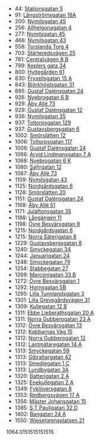 - 44: [Stationsgatan 5](https://www.homeq.se/lagenhet/58838-2rum-ytterby-vastra-gotalands-lan-stationsgatan/?ht_source=individual.58838&ht_container=search_results_list&ht_position=77&)
- 91: [Långströmsgatan 18A](https://www.homeq.se/lagenhet/59114-2rum-goteborg-vastra-gotalands-lan-langstromsgatan/?ht_source=individual.59114&ht_container=search_results_list&ht_position=65&)
- 200: [Nymilsgatan 45](https://www.homeq.se/lagenhet/58821-2rum-goteborg-vastra-gotalands-lan-nymilsgatan/?ht_source=individual.58821&ht_container=search_results_list&ht_position=12&)
- 256: [Allhelgonagatan 4](https://www.homeq.se/lagenhet/59175-3rum-goteborg-vastra-gotalands-lan-allhelgonagatan/?ht_source=individual.59175&ht_container=search_results_list&ht_position=71&)
- 277: [Nymilsgatan 45](https://www.homeq.se/lagenhet/59058-2rum-goteborg-vastra-gotalands-lan-nymilsgatan/?ht_source=individual.59058&ht_container=search_results_list&ht_position=11&)
- 466: [Nymilsgatan 43](https://www.homeq.se/lagenhet/59056-2rum-goteborg-vastra-gotalands-lan-nymilsgatan/?ht_source=individual.59056&ht_container=search_results_list&ht_position=10&)
- 558: [Torslanda Torg 4](https://www.homeq.se/lagenhet/56863-2rum-torslanda-vastra-gotalands-lan-torslanda-torg/?ht_source=individual.56863&ht_container=search_results_list&ht_position=76&)
- 703: [Stärteredsvägen 25](https://www.homeq.se/lagenhet/58970-2rum-goteborg-vastra-gotalands-lan-starteredsvagen/?ht_source=individual.58970&ht_container=search_results_list&ht_position=75&)
- 781: [Centralvägen 8 B](https://www.homeq.se/lagenhet/58982-2rum-goteborg-vastra-gotalands-lan-centralvagen/?ht_source=individual.58982&ht_container=search_results_list&ht_position=36&)
- 799: [Keplers gata 34](https://www.homeq.se/lagenhet/58571-2rum-goteborg-vastra-gotalands-lan-keplers-gata/?ht_source=individual.58571&ht_container=search_results_list&ht_position=72&)
- 800: [Hyltegården 61](https://www.homeq.se/lagenhet/59141-2rum-goteborg-vastra-gotalands-lan-hyltegarden/?ht_source=individual.59141&ht_container=search_results_list&ht_position=4&)
- 830: [Fryxellsgatan 15 A](https://www.homeq.se/lagenhet/57460-2rum-goteborg-vastra-gotalands-lan-fryxellsgatan/?ht_source=individual.57460&ht_container=search_results_list&ht_position=59&)
- 843: [Björkhöjdsgatan 31](https://www.homeq.se/lagenhet/58864-2rum-vastra-frolunda-vastra-gotalands-lan-bjorkhojdsgatan/?ht_source=individual.58864&ht_container=search_results_list&ht_position=21&)
- 885: [Gustaf Dalénsgatan 24](https://www.homeq.se/lagenhet/58874-2rum-goteborg-vastra-gotalands-lan-gustaf-dalensgatan/?ht_source=individual.58874&ht_container=search_results_list&ht_position=58&)
- 926: [Nyebrogatan 6 B](https://www.homeq.se/lagenhet/57057-2rum-alingsas-vastra-gotalands-lan-nyebrogatan/?ht_source=individual.57057&ht_container=search_results_list&ht_position=84&)
- 929: [Åby Allé 73](https://www.homeq.se/lagenhet/58453-2rum-goteborg-vastra-gotalands-lan-aby-alle/?ht_source=individual.58453&ht_container=search_results_list&ht_position=2&)
- 929: [Gustaf Dalénsgatan 12](https://www.homeq.se/lagenhet/58525-2rum-goteborg-vastra-gotalands-lan-gustaf-dalensgatan/?ht_source=individual.58525&ht_container=search_results_list&ht_position=51&)
- 936: [Nymilsgatan 35](https://www.homeq.se/lagenhet/58818-2rum-goteborg-vastra-gotalands-lan-nymilsgatan/?ht_source=individual.58818&ht_container=search_results_list&ht_position=15&)
- 937: [Toltorpsgatan 129](https://www.homeq.se/lagenhet/56343-2rum-molndal-vastra-gotalands-lan-toltorpsgatan/?ht_source=individual.56343&ht_container=search_results_list&ht_position=6&)
- 937: [Gustavsbergsgatan 6](https://www.homeq.se/lagenhet/59112-2rum-molndal-vastra-gotalands-lan-gustavsbergsgatan/?ht_source=individual.59112&ht_container=search_results_list&ht_position=16&)
- 1002: [Smörslätten 12](https://www.homeq.se/lagenhet/58658-3rum-goteborg-vastra-gotalands-lan-smorslatten/?ht_source=individual.58658&ht_container=search_results_list&ht_position=61&)
- 1006: [Toltorpsgatan 117](https://www.homeq.se/lagenhet/56342-2rum-molndal-vastra-gotalands-lan-toltorpsgatan/?ht_source=individual.56342&ht_container=search_results_list&ht_position=7&)
- 1006: [Gustaf Dalénsgatan 24](https://www.homeq.se/lagenhet/58527-2rum-goteborg-vastra-gotalands-lan-gustaf-dalensgatan/?ht_source=individual.58527&ht_container=search_results_list&ht_position=56&)
- 1066: [Arvid Lindmansgatan 7 A](https://www.homeq.se/lagenhet/58193-2rum-goteborg-vastra-gotalands-lan-arvid-lindmansgatan/?ht_source=individual.58193&ht_container=search_results_list&ht_position=66&)
- 1068: [Nyebrogatan 6 K](https://www.homeq.se/lagenhet/57059-2rum-alingsas-vastra-gotalands-lan-nyebrogatan/?ht_source=individual.57059&ht_container=search_results_list&ht_position=83&)
- 1080: [Safirgatan 12](https://www.homeq.se/lagenhet/58518-2rum-vastra-frolunda-vastra-gotalands-lan-safirgatan/?ht_source=individual.58518&ht_container=search_results_list&ht_position=9&)
- 1087: [Åby Allé 73](https://www.homeq.se/lagenhet/58051-2rum-goteborg-vastra-gotalands-lan-aby-alle/?ht_source=individual.58051&ht_container=search_results_list&ht_position=3&)
- 1109: [Nymilsgatan 43](https://www.homeq.se/lagenhet/57719-2rum-goteborg-vastra-gotalands-lan-nymilsgatan/?ht_source=individual.57719&ht_container=search_results_list&ht_position=14&)
- 1125: [Nordgårdsgatan 6](https://www.homeq.se/lagenhet/58893-2rum-goteborg-vastra-gotalands-lan-nordgardsgatan/?ht_source=individual.58893&ht_container=search_results_list&ht_position=27&)
- 1128: [Smörslätten 20](https://www.homeq.se/lagenhet/58654-2rum-goteborg-vastra-gotalands-lan-smorslatten/?ht_source=individual.58654&ht_container=search_results_list&ht_position=60&)
- 1151: [Gustaf Dalénsgatan 24](https://www.homeq.se/lagenhet/57679-2rum-goteborg-vastra-gotalands-lan-gustaf-dalensgatan/?ht_source=individual.57679&ht_container=search_results_list&ht_position=57&)
- 1168: [Åby Allé 51](https://www.homeq.se/lagenhet/58450-2rum-goteborg-vastra-gotalands-lan-aby-alle/?ht_source=individual.58450&ht_container=search_results_list&ht_position=1&)
- 1171: [Julaftonsgatan 35](https://www.homeq.se/lagenhet/59109-2rum-goteborg-vastra-gotalands-lan-julaftonsgatan/?ht_source=individual.59109&ht_container=search_results_list&ht_position=74&)
- 1188: [Långängen 11](https://www.homeq.se/lagenhet/57677-2rum-goteborg-vastra-gotalands-lan-langangen/?ht_source=individual.57677&ht_container=search_results_list&ht_position=50&)
- 1198: [Övre Besvärsgatan 9](https://www.homeq.se/lagenhet/57524-3rum-goteborg-vastra-gotalands-lan-ovre-besvarsgatan/?ht_source=individual.57524&ht_container=search_results_list&ht_position=31&)
- 1215: [Nordgårdsgatan 6](https://www.homeq.se/lagenhet/58523-2rum-goteborg-vastra-gotalands-lan-nordgardsgatan/?ht_source=individual.58523&ht_container=search_results_list&ht_position=28&)
- 1215: [Norra Säterigatan 8](https://www.homeq.se/lagenhet/58683-2rum-goteborg-vastra-gotalands-lan-norra-saterigatan/?ht_source=individual.58683&ht_container=search_results_list&ht_position=44&)
- 1229: [Gustavsbergsgatan 8](https://www.homeq.se/lagenhet/57971-2rum-molndal-vastra-gotalands-lan-gustavsbergsgatan/?ht_source=individual.57971&ht_container=search_results_list&ht_position=17&)
- 1240: [Smyckegatan 34](https://www.homeq.se/lagenhet/58858-3rum-vastra-frolunda-vastra-gotalands-lan-smyckegatan/?ht_source=individual.58858&ht_container=search_results_list&ht_position=23&)
- 1244: [Januarigatan 24](https://www.homeq.se/lagenhet/59111-3rum-goteborg-vastra-gotalands-lan-januarigatan/?ht_source=individual.59111&ht_container=search_results_list&ht_position=73&)
- 1248: [Smyckegatan 79](https://www.homeq.se/lagenhet/58590-3rum-vastra-frolunda-vastra-gotalands-lan-smyckegatan/?ht_source=individual.58590&ht_container=search_results_list&ht_position=25&)
- 1254: [Stabbegatan 27](https://www.homeq.se/lagenhet/54249-2rum-goteborg-vastra-gotalands-lan-stabbegatan/?ht_source=individual.54249&ht_container=search_results_list&ht_position=49&)
- 1269: [Marconigatan 33 B](https://www.homeq.se/lagenhet/57972-2rum-vastra-frolunda-vastra-gotalands-lan-marconigatan/?ht_source=individual.57972&ht_container=search_results_list&ht_position=8&)
- 1272: [Övre Besvärsgatan 1](https://www.homeq.se/lagenhet/57536-2rum-goteborg-vastra-gotalands-lan-ovre-besvarsgatan/?ht_source=individual.57536&ht_container=search_results_list&ht_position=33&)
- 1292: [Hornsgatan 5B](https://www.homeq.se/lagenhet/58842-3rum-goteborg-vastra-gotalands-lan-hornsgatan/?ht_source=individual.58842&ht_container=search_results_list&ht_position=63&)
- 1295: [Lilla Tunnlandsgatan 3](https://www.homeq.se/lagenhet/56749-2rum-goteborg-vastra-gotalands-lan-lilla-tunnlandsgatan/?ht_source=individual.56749&ht_container=search_results_list&ht_position=18&)
- 1301: [Lilla Grevegårdsvägen 31](https://www.homeq.se/lagenhet/57077-3rum-vastra-frolunda-vastra-gotalands-lan-lilla-grevegardsvagen/?ht_source=individual.57077&ht_container=search_results_list&ht_position=26&)
- 1309: [Kullegatan 12 B](https://www.homeq.se/lagenhet/58491-3rum-goteborg-vastra-gotalands-lan-kullegatan/?ht_source=individual.58491&ht_container=search_results_list&ht_position=22&)
- 1311: [Ebbe Lieberathsgatan 20 A](https://www.homeq.se/lagenhet/56818-2rum-goteborg-vastra-gotalands-lan-ebbe-lieberathsgatan/?ht_source=individual.56818&ht_container=search_results_list&ht_position=20&)
- 1311: [Norra Gubberogatan 23 A](https://www.homeq.se/lagenhet/59189-2rum-goteborg-vastra-gotalands-lan-norra-gubberogatan/?ht_source=individual.59189&ht_container=search_results_list&ht_position=41&)
- 1312: [Övre Besvärsgatan 13](https://www.homeq.se/lagenhet/57532-2rum-goteborg-vastra-gotalands-lan-ovre-besvarsgatan/?ht_source=individual.57532&ht_container=search_results_list&ht_position=32&)
- 1312: [Kobbarnas Väg 15](https://www.homeq.se/lagenhet/58042-2rum-goteborg-vastra-gotalands-lan-kobbarnas-vag/?ht_source=individual.58042&ht_container=search_results_list&ht_position=40&)
- 1312: [Norra Gubberogatan 12](https://www.homeq.se/lagenhet/57294-2rum-goteborg-vastra-gotalands-lan-norra-gubberogatan/?ht_source=individual.57294&ht_container=search_results_list&ht_position=43&)
- 1312: [Lantmätaregatan 14 A](https://www.homeq.se/lagenhet/57678-2rum-goteborg-vastra-gotalands-lan-lantmataregatan/?ht_source=individual.57678&ht_container=search_results_list&ht_position=55&)
- 1313: [Smyckegatan 59](https://www.homeq.se/lagenhet/58623-3rum-vastra-frolunda-vastra-gotalands-lan-smyckegatan/?ht_source=individual.58623&ht_container=search_results_list&ht_position=24&)
- 1313: [Gibraltargatan 42](https://www.homeq.se/lagenhet/54220-2rum-goteborg-vastra-gotalands-lan-gibraltargatan/?ht_source=individual.54220&ht_container=search_results_list&ht_position=30&)
- 1313: [Smedjegatan 1 C](https://www.homeq.se/lagenhet/57587-2rum-goteborg-vastra-gotalands-lan-smedjegatan/?ht_source=individual.57587&ht_container=search_results_list&ht_position=37&)
- 1313: [Lundbygatan 3A](https://www.homeq.se/lagenhet/56890-2rum-goteborg-vastra-gotalands-lan-lundbygatan/?ht_source=individual.56890&ht_container=search_results_list&ht_position=46&)
- 1320: [Batterigatan 2 A](https://www.homeq.se/lagenhet/57070-3rum-goteborg-vastra-gotalands-lan-batterigatan/?ht_source=individual.57070&ht_container=search_results_list&ht_position=64&)
- 1325: [Enekullegatan 2 A](https://www.homeq.se/lagenhet/54976-2rum-goteborg-vastra-gotalands-lan-enekullegatan/?ht_source=individual.54976&ht_container=search_results_list&ht_position=47&)
- 1349: [Fyklöversgatan 8](https://www.homeq.se/lagenhet/57537-4rum-goteborg-vastra-gotalands-lan-fykloversgatan/?ht_source=individual.57537&ht_container=search_results_list&ht_position=62&)
- 1353: [Redbergsvägen 17 A](https://www.homeq.se/lagenhet/58490-2rum-goteborg-vastra-gotalands-lan-redbergsvagen/?ht_source=individual.58490&ht_container=search_results_list&ht_position=45&)
- 1356: [Mäster Johansgatan 15](https://www.homeq.se/lagenhet/58044-2rum-goteborg-vastra-gotalands-lan-master-johansgatan/?ht_source=individual.58044&ht_container=search_results_list&ht_position=42&)
- 1385: [S:T Pauligatan 32 D](https://www.homeq.se/lagenhet/58199-3rum-goteborg-vastra-gotalands-lan-s:t-pauligatan/?ht_source=individual.58199&ht_container=search_results_list&ht_position=38&)
- 1402: [Bangatan 24 A](https://www.homeq.se/lagenhet/57075-2rum-goteborg-vastra-gotalands-lan-bangatan/?ht_source=individual.57075&ht_container=search_results_list&ht_position=35&)
- 1550: [Wieselgrensplatsen 21](https://www.homeq.se/lagenhet/57873-2rum-goteborg-vastra-gotalands-lan-wieselgrensplatsen/?ht_source=individual.57873&ht_container=search_results_list&ht_position=54&)

1064.0151515151515
